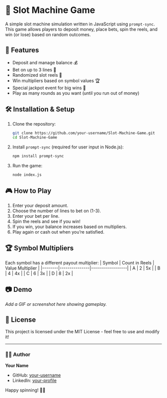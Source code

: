 
# 🎰 Slot Machine Game
A simple slot machine simulation written in JavaScript using `prompt-sync`. This game allows players to deposit money, place bets, spin the reels, and win (or lose) based on random outcomes.

## 🚀 Features
- Deposit and manage balance 💰
- Bet on up to 3 lines 🎲
- Randomized slot reels 🎰
- Win multipliers based on symbol values 🏆
- Special jackpot event for big wins 🎉
- Play as many rounds as you want (until you run out of money)

## 🛠️ Installation & Setup
1. Clone the repository:
   ```sh
   git clone https://github.com/your-username/Slot-Machine-Game.git
   cd Slot-Machine-Game
   ```

2. Install `prompt-sync` (required for user input in Node.js):
   ```sh
   npm install prompt-sync
   ```

3. Run the game:
   ```sh
   node index.js
   ```

## 🎮 How to Play
1. Enter your deposit amount.
2. Choose the number of lines to bet on (1-3).
3. Enter your bet per line.
4. Spin the reels and see if you win!
5. If you win, your balance increases based on multipliers.
6. Play again or cash out when you’re satisfied.

## 🏆 Symbol Multipliers
Each symbol has a different payout multiplier:
| Symbol | Count in Reels | Value Multiplier |
|--------|---------------|------------------|
| A      | 2             | 5x               |
| B      | 4             | 4x               |
| C      | 6             | 3x               |
| D      | 8             | 2x               |

## 📷 Demo
_Add a GIF or screenshot here showing gameplay._

## 📜 License
This project is licensed under the MIT License - feel free to use and modify it!

---
### 👩‍💻 Author
**Your Name**
- GitHub: [your-username](https://github.com/your-shrfr)
- LinkedIn: [your-profile](https://www.linkedin.com/in/shreya-bhattacharjee-b648a9228/)

Happy spinning! 🎰😃

